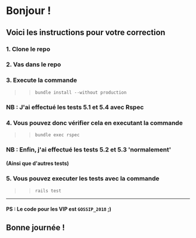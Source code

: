 # Bonjour !

## Voici les instructions pour votre correction

### 1. Clone le repo

### 2. Vas dans le repo

### 3. Execute la commande

> > `bundle install --without production`

### NB : J'ai effectué les tests 5.1 et 5.4 avec Rspec

### 4. Vous pouvez donc vérifier cela en executant la commande

> > `bundle exec rspec`

### NB : Enfin, j'ai effectué les tests 5.2 et 5.3 'normalement'

#### (Ainsi que d'autres tests)

### 5. Vous pouvez executer les tests avec la commande

> > `rails test`

___

#### PS : Le code pour les VIP est `GOSSIP_2018` ;)

## Bonne journée !
